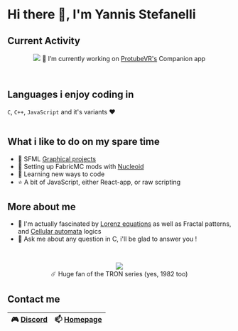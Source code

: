 # Hi there 👋, I'm Yannis Stefanelli

## Current Activity
<p align="center">
  <img src="https://scontent-cdg2-1.xx.fbcdn.net/v/t39.30808-6/242063303_1219039205262831_3286381386161493500_n.jpg?_nc_cat=106&ccb=1-7&_nc_sid=e3f864&_nc_ohc=t2zL61NqW8kAX8jSGOq&_nc_ht=scontent-cdg2-1.xx&oh=00_AfA2tW4CemmoTseSEsylw6JDlNRJ8qr9_1jUtccxOGXp5A&oe=6414067E"/>
  🔭 I’m currently working on <a href="https://github.com/ProTubeVR">ProtubeVR's</a> Companion app <br/>
</p>
<br/>

## Languages i enjoy coding in 

`C`, `C++`, `JavaScript` and it's variants ❤️ <br/><br/>

## What i like to do on my spare time
- 🎨 SFML <a href="https://github.com/stars/Ena-Shepherd/lists/graphical-projects">Graphical projects</a>
- 👾 Setting up FabricMC mods with <a href="https://github.com/NucleoidMC">Nucleoid</a>
- 🌱 Learning new ways to code
- ⭐ A bit of JavaScript, either React-app, or raw scripting
## More about me

- 🦋 I'm actually fascinated by <a href="https://www.youtube.com/watch?v=gzLOVYuXE34&list=PLev5hPgb8mPe-SuGFhPG2JbS8tL1XOId-&index=3">Lorenz equations</a> 
as well as Fractal patterns, and <a href="https://www.youtube.com/watch?v=IK7nBOLYzdE">Cellular automata</a> logics
- 💬 Ask me about any question in C, i'll be glad to answer you !

<br/>
<p align="center">
<img src="https://payload.cargocollective.com/1/0/11181/583625/vlcsnap-2011-03-19-11h46m10s11.jpg" /> <br/>
  ☄️ Huge fan of the TRON series (yes, 1982 too)
</p>

## Contact me
|🎮 <a href="https://discordapp.com/users/416281651245613056">Discord</a> | 📫 <a href="https://yannis-stefanelli.fr">Homepage </a>|
|-------------------------------------------------------------------------|---------------------------------------------------------|
